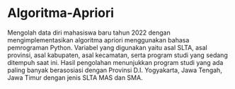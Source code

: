 # Algoritma-Apriori
Mengolah data diri mahasiswa baru tahun 2022 dengan mengimplementasikan algoritma apriori menggunakan bahasa pemrograman Python. Variabel yang digunakan yaitu asal SLTA, asal provinsi, asal kabupaten, asal kecamatan, serta program studi yang sedang ditempuh saat ini. Hasil pengolahan menunjukkan program studi yang ada paling banyak berasosiasi dengan Provinsi D.I. Yogyakarta, Jawa Tengah, Jawa Timur dengan jenis SLTA MAS dan SMA.
